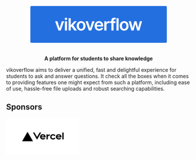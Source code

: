 <div align="center">
  <img src="logo.svg"  height="100" />
</div>

<br>

<p align="center">
  <b>A platform for students to share knowledge</b>
</p>

vikoverflow aims to deliver a unified, fast and delightful experience for students to ask and answer questions. It check all the boxes when it comes to providing features one might expect from such a platform, including ease of use, hassle-free file uploads and robust searching capabilities.

## Sponsors

<a href="https://vercel.com?utm_source=kir-dev&utm_campaign=oss"><img src="vercel.svg" height="100" /></a>
